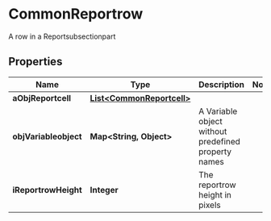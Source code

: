 

# CommonReportrow

A row in a Reportsubsectionpart 

## Properties

| Name | Type | Description | Notes |
|------------ | ------------- | ------------- | -------------|
|**aObjReportcell** | [**List&lt;CommonReportcell&gt;**](CommonReportcell.md) |  |  |
|**objVariableobject** | **Map&lt;String, Object&gt;** | A Variable object without predefined property names |  |
|**iReportrowHeight** | **Integer** | The reportrow height in pixels |  |



